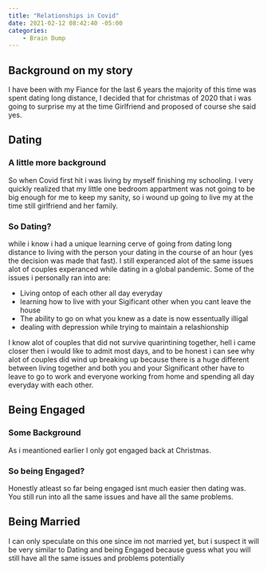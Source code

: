 ```yaml
---
title: "Relationships in Covid"
date: 2021-02-12 08:42:40 -05:00
categories:
    - Brain Dump
---
```


## Background on my story
I have been with my Fiance for the last 6 years the majority of this time was spent dating long distance, I decided that for christmas of 2020 that i was going to surprise my at the time Girlfriend and proposed of course she said yes.

## Dating
### A little more background
So when Covid first hit i was living by myself finishing my schooling. I very quickly realized that my little one bedroom appartment was not going to be big enough for me to keep my sanity, so i wound up going to live my at the time still girlfriend and her family.

### So Dating?
while i know i had a unique learning cerve of going from dating long distance to living with the person your dating in the course of an hour (yes the decision was made that fast). I still experanced alot of the same issues alot of couples experanced while dating in a global pandemic. Some of the issues i personally ran into are:
* Living ontop of each other all day everyday
* learning how to live with your Sigificant other when you cant leave the house
* The ability to go on what you knew as a date is now essentually illigal
* dealing with depression while trying to maintain a relashionship

I know alot of couples that did not survive quarintining together, hell i came closer then i would like to admit most days, and to be honest i can see why alot of couples did wind up breaking up because there is a huge different between living together and both you and your Significant other have to leave to go to work and everyone working from home and spending all day everyday with each other.

## Being Engaged
### Some Background
As i meantioned earlier I only got engaged back at Christmas.

### So being Engaged?
Honestly atleast so far being engaged isnt much easier then dating was. You still run into all the same issues and have all the same problems.

## Being Married
I can only speculate on this one since im not married yet, but i suspect it will be very similar to Dating and being Engaged because guess what you will still have all the same issues and problems potentially